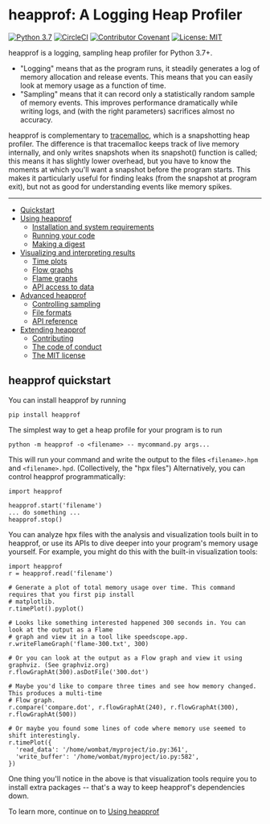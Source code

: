 # heapprof: A Logging Heap Profiler

[![Python 3.7](https://img.shields.io/badge/python-3.7-blue.svg)](https://www.python.org/downloads/release/python-374/) 
[![CircleCI](https://circleci.com/gh/humu/heapprof/tree/master.svg?style=svg&circle-token=1557bfcabda0155d6505a45e3f00d4a71a005565)](https://circleci.com/gh/humu/heapprof/tree/master)
[![Contributor Covenant](https://img.shields.io/badge/Contributor%20Covenant-v1.4%20adopted-ff69b4.svg)](code-of-conduct.md)
[![License: MIT](https://img.shields.io/badge/License-MIT-yellow.svg)](https://opensource.org/licenses/MIT)

heapprof is a logging, sampling heap profiler for Python 3.7+.

* "Logging" means that as the program runs, it steadily generates a log of memory allocation and
    release events. This means that you can easily look at memory usage as a function of time.
* "Sampling" means that it can record only a statistically random sample of memory events. This
    improves performance dramatically while writing logs, and (with the right parameters) sacrifices
    almost no accuracy.

heapprof is complementary to [tracemalloc](https://docs.python.org/3/library/tracemalloc.html),
which is a snapshotting heap profiler. The difference is that tracemalloc keeps track of live memory
internally, and only writes snapshots when its snapshot() function is called; this means it has
slightly lower overhead, but you have to know the moments at which you'll want a snapshot before the
program starts. This makes it particularly useful for finding leaks (from the snapshot at program
exit), but not as good for understanding events like memory spikes.

---

* [Quickstart](#heapprof-quickstart)
* [Using heapprof](using_heapprof.md)
  * [Installation and system requirements](using_heapprof.md#installation-and-system-requirements)
  * [Running your code](using_heapprof.md#running-your-code)
  * [Making a digest](using_heapprof.md#making-a-digest)
* [Visualizing and interpreting results](visualizing_results.md)
  * [Time plots](visualizing_results.md#time-plots)
  * [Flow graphs](visualizing_results.md#flow-graphs)
  * [Flame graphs](visualizing_results.md#flame-graphs)
  * [API access to data](visualizing_results.md#api-access-to-data)
* [Advanced heapprof](advanced_heapprof.md)
  * [Controlling sampling](sampling_rate.md)
  * [File formats](file_formats.md)
  * [API reference](api_reference.md)
* [Extending heapprof](extending_heapprof.md)
  * [Contributing](contributing.md)
  * [The code of conduct](../CODE_OF_CONDUCT.md)
  * [The MIT license](../LICENSE)

## heapprof quickstart

You can install heapprof by running

`pip install heapprof`

The simplest way to get a heap profile for your program is to run

`python -m heapprof -o <filename> -- mycommand.py args...`

This will run your command and write the output to the files `<filename>.hpm` and `<filename>.hpd`.
(Collectively, the "hpx files") Alternatively, you can control heapprof programmatically:

```
import heapprof

heapprof.start('filename')
... do something ...
heapprof.stop()
```

You can analyze hpx files with the analysis and visualization tools built in to heapprof, or use its
APIs to dive deeper into your program's memory usage yourself. For example, you might do this with
the built-in visualization tools:

```
import heapprof
r = heapprof.read('filename')

# Generate a plot of total memory usage over time. This command requires that you first pip install
# matplotlib.
r.timePlot().pyplot()

# Looks like something interested happened 300 seconds in. You can look at the output as a Flame
# graph and view it in a tool like speedscope.app.
r.writeFlameGraph('flame-300.txt', 300)

# Or you can look at the output as a Flow graph and view it using graphviz. (See graphviz.org)
r.flowGraphAt(300).asDotFile('300.dot')

# Maybe you'd like to compare three times and see how memory changed. This produces a multi-time
# Flow graph.
r.compare('compare.dot', r.flowGraphAt(240), r.flowGraphAt(300), r.flowGraphAt(500))

# Or maybe you found some lines of code where memory use seemed to shift interestingly.
r.timePlot({
  'read_data': '/home/wombat/myproject/io.py:361',
  'write_buffer': '/home/wombat/myproject/io.py:582',
})
```

One thing you'll notice in the above is that visualization tools require you to install extra
packages -- that's a way to keep heapprof's dependencies down.

To learn more, continue on to [Using heapprof](using_heapprof.md)
